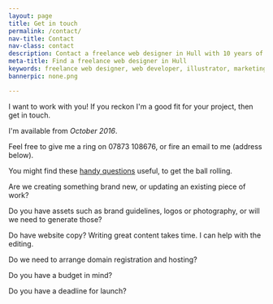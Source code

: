 ```yaml
---
layout: page
title: Get in touch
permalink: /contact/
nav-title: Contact
nav-class: contact
description: Contact a freelance web designer in Hull with 10 years of experience with a leading marketing agency in East Yorkshire.
meta-title: Find a freelance web designer in Hull
keywords: freelance web designer, web developer, illustrator, marketing agency, Hull
bannerpic: none.png

---
```


I want to work with you! If you reckon I'm a good fit for your project, then get in touch.

I'm available from <em>October 2016</em>.

Feel free to give me a ring on 07873 108676, or fire an email to me (address below).

You might find these <a href="#" class="extra">handy questions</a> useful, to get the ball rolling.

<div id="extra" class="extratext">

<p>Are we creating something brand new, or updating an existing piece of work?</p>
<p>Do you have assets such as brand guidelines, logos or photography, or will we need to generate those?</p>
<p>Do have website copy? Writing great content takes time. I can help with the editing.</p>
<p>Do we need to arrange domain registration and hosting?</p>
<p>Do you have a budget in mind?</p>
<p>Do you have a deadline for launch?</p>

</div>